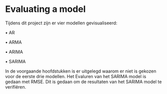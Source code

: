 # Evaluating a model
Tijdens dit project zijn er vier modellen gevisualiseerd:

•	AR

•	ARMA

•	ARIMA

•	SARIMA

In de voorgaande hoofdstukken is er uitgelegd waarom er niet is gekozen voor de eerste drie modellen. 
Het Evaluren van het SARIMA model is gedaan met RMSE.  Dit is gedaan om de resultaten van het SARIMA model te verifiëren.

